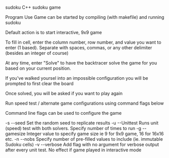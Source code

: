 sudoku
C++ sudoku game

Program Use
Game can be started by compiling (with makefile) and running sudoku

Default action is to start interactive, 9x9 game

To fill in cell, enter the column number, row number, and value you want to enter (1 based). Separate with spaces, commas, or any other delimiter (besides an integer of course)

At any time, enter "Solve" to have the backtracer solve the game for you based on your current position.

If you've walked yoursel into an impossible configuration you will be prompted to first clear the board

Once solved, you will be asked if you want to play again

Run speed test / alternate game configurations using command flags below

Command line flags can be used to configure the game

-s --seed Set the random seed to replicate results -u --Unittest Runs unit (speed) test with both solvers. Specify number of times to run -g --gamesize Integer value to specify game size ie 9 for 9x9 game, 16 for 16x16 etc. -n --nobs Specify number of pre-filled values to include (ie. immutable Sudoku cells) -v --verbose Add flag with no argument for verbose output after every unit test. No effect if game played in interactive mode

